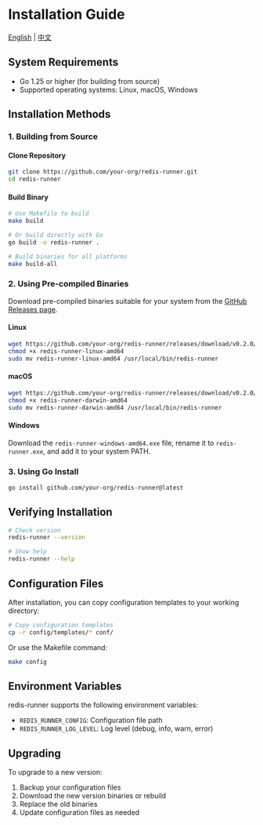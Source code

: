 # Installation Guide

[English](installation.md) | [中文](../zh/getting-started/installation.md)

## System Requirements

- Go 1.25 or higher (for building from source)
- Supported operating systems: Linux, macOS, Windows

## Installation Methods

### 1. Building from Source

#### Clone Repository

```bash
git clone https://github.com/your-org/redis-runner.git
cd redis-runner
```

#### Build Binary

```bash
# Use Makefile to build
make build

# Or build directly with Go
go build -o redis-runner .

# Build binaries for all platforms
make build-all
```

### 2. Using Pre-compiled Binaries

Download pre-compiled binaries suitable for your system from the [GitHub Releases page](https://github.com/your-org/redis-runner/releases).

#### Linux

```bash
wget https://github.com/your-org/redis-runner/releases/download/v0.2.0/redis-runner-linux-amd64
chmod +x redis-runner-linux-amd64
sudo mv redis-runner-linux-amd64 /usr/local/bin/redis-runner
```

#### macOS

```bash
wget https://github.com/your-org/redis-runner/releases/download/v0.2.0/redis-runner-darwin-amd64
chmod +x redis-runner-darwin-amd64
sudo mv redis-runner-darwin-amd64 /usr/local/bin/redis-runner
```

#### Windows

Download the `redis-runner-windows-amd64.exe` file, rename it to `redis-runner.exe`, and add it to your system PATH.

### 3. Using Go Install

```bash
go install github.com/your-org/redis-runner@latest
```

## Verifying Installation

```bash
# Check version
redis-runner --version

# Show help
redis-runner --help
```

## Configuration Files

After installation, you can copy configuration templates to your working directory:

```bash
# Copy configuration templates
cp -r config/templates/* conf/
```

Or use the Makefile command:

```bash
make config
```

## Environment Variables

redis-runner supports the following environment variables:

- `REDIS_RUNNER_CONFIG`: Configuration file path
- `REDIS_RUNNER_LOG_LEVEL`: Log level (debug, info, warn, error)

## Upgrading

To upgrade to a new version:

1. Backup your configuration files
2. Download the new version binaries or rebuild
3. Replace the old binaries
4. Update configuration files as needed